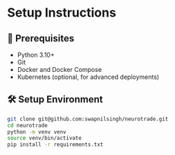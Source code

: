 # Setup Instructions

## 📌 Prerequisites
- Python 3.10+
- Git
- Docker and Docker Compose
- Kubernetes (optional, for advanced deployments)

## 🛠️ Setup Environment
```bash
git clone git@github.com:swapnilsingh/neurotrade.git
cd neurotrade
python -m venv venv
source venv/bin/activate
pip install -r requirements.txt
